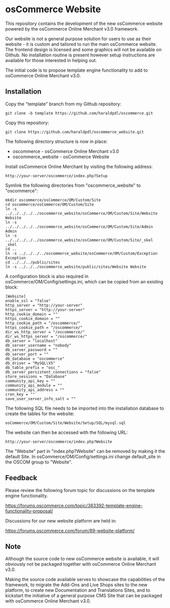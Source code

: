 osCommerce Website
==================

This repository contains the development of the new osCommerce website powered
by the osCommerce Online Merchant v3.0 framework.

Our website is not a general purpose solution for users to use as their
website - it is custom and tailored to run the main osCommerce website. The
frontend design is licensed and some graphics will not be available on Github.
No installation routine is present however setup instructions are available for
those interested in helping out.

The initial code is to propose template engine functionality to add to
osCommerce Online Merchant v3.0.

Installation
------------

Copy the "template" branch from my Github repository:

    git clone -b template https://github.com/haraldpdl/oscommerce.git

Copy this repository:

    git clone https://github.com/haraldpdl/oscommerce_website.git

The following directory structure is now in place:

* oscommerce - osCommerce Online Merchant v3.0
* oscommerce_website - osCommerce Website

Install osCommerce Online Merchant by visiting the following address:

    http://your-server/oscommerce/index.php?Setup

Symlink the following directories from "oscommerce_website" to "oscommerce":

    mkdir oscommerce/osCommerce/OM/Custom/Site
    cd oscommerce/osCommerce/OM/Custom/Site
    ln -s ../../../../../oscommerce_website/osCommerce/OM/Custom/Site/Website Website
    ln -s ../../../../../oscommerce_website/osCommerce/OM/Custom/Site/Admin Admin
    ln -s ../../../../../oscommerce_website/osCommerce/OM/Custom/Site/_skel _skel
    cd ..
    ln -s ../../../../oscommerce_website/osCommerce/OM/Custom/Exception Exception
    cd ../../../public/sites
    ln -s ../../../oscommerce_website/public/sites/Website Website

A configuration block is also required in osCommerce/OM/Config/settings.ini,
which can be copied from an existing block:

    [Website]
    enable_ssl = "false"
    http_server = "http://your-server"
    https_server = "http://your-server"
    http_cookie_domain = ""
    https_cookie_domain = ""
    http_cookie_path = "/oscommerce/"
    https_cookie_path = "/oscommerce/"
    dir_ws_http_server = "/oscommerce/"
    dir_ws_https_server = "/oscommerce/"
    db_server = "localhost"
    db_server_username = "nobody"
    db_server_password = ""
    db_server_port = ""
    db_database = "oscommerce"
    db_driver = "MySQL\V5"
    db_table_prefix = "osc_"
    db_server_persistent_connections = "false"
    store_sessions = "Database"
    community_api_key = ""
    community_api_module = ""
    community_api_address = ""
    cron_key = ""
    save_user_server_info_salt = ""

The following SQL file needs to be imported into the installation database to
create the tables for the website:

    osCommerce/OM/Custom/Site/Website/Setup/SQL/mysql.sql

The website can then be accessed with the following URL:

    http://your-server/oscommerce/index.php?Website

The "Website" part in "index.php?Website" can be removed by making it the
default Site. In osCommerce/OM/Config/settings.ini change default_site in the
OSCOM group to "Website".

Feedback
---------

Please review the following forum topic for discussions on the template engine
functionality.

https://forums.oscommerce.com/topic/383392-template-engine-functionality-proposal/

Discussions for our new website platform are held in:

https://forums.oscommerce.com/forum/89-website-platform/

Note
----

Although the source code to new osCommerce website is available, it will
obviously not be packaged together with osCommerce Online Merchant v3.0.

Making the source code available serves to showcase the capabilities of the
framework, to migrate the Add-Ons and Live Shops sites to the new platform,
to create new Documentation and Translations Sites, and to kickstart the
initiative of a general purpose CMS Site that can be packaged with
osCommerce Online Merchant v3.0.

